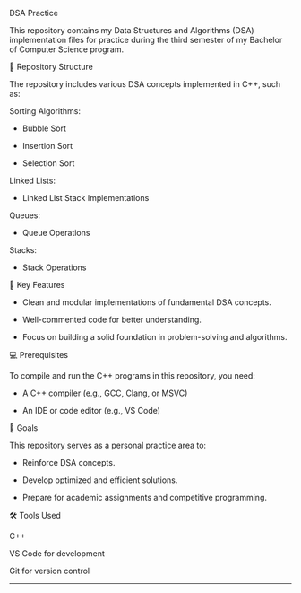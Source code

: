 DSA Practice

This repository contains my Data Structures and Algorithms (DSA) implementation files for practice during the third semester of my Bachelor of Computer Science program.

📂 Repository Structure

The repository includes various DSA concepts implemented in C++, such as:

Sorting Algorithms:
  - Bubble Sort
  
  - Insertion Sort
  
  - Selection Sort

Linked Lists:

  - Linked List Stack Implementations

Queues:
  - Queue Operations

Stacks:
  - Stack Operations

📘 Key Features

- Clean and modular implementations of fundamental DSA concepts.

- Well-commented code for better understanding.

- Focus on building a solid foundation in problem-solving and algorithms.

💻 Prerequisites

To compile and run the C++ programs in this repository, you need:

- A C++ compiler (e.g., GCC, Clang, or MSVC)

- An IDE or code editor (e.g., VS Code)


🎯 Goals

This repository serves as a personal practice area to:

- Reinforce DSA concepts.
  
- Develop optimized and efficient solutions.

- Prepare for academic assignments and competitive programming.

🛠️ Tools Used

C++

VS Code for development

Git for version control

---
